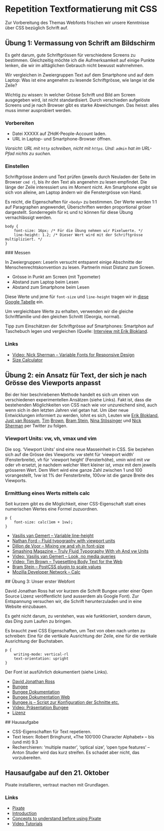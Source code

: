 # Repetition Textformatierung mit CSS

Zur Vorbereitung des Themas Webfonts frischen wir unsere Kenntnisse über CSS bezüglich Schrift auf.

## Übung 1: Vermassung von Schrift am Bildschirm

Es geht darum, gute Schriftgrössen für verschiedene Screens zu bestimmen. Gleichzeitig möchte ich die Aufmerksamkeit auf einige Punkte lenken, die wir im alltäglichen Gebrauch nicht bewusst wahrnehmen.

Wir vergleichen in Zweiergruppen Text auf dem Smartphone und auf dem Laptop: Was ist eine angenehm zu lesende Schriftgrösse, wie lange ist die Zeile?

Wichtig zu wissen: In welcher Grösse Schrift und Bild am Screen ausgegeben wird, ist nicht standardisiert. Durch verschieden aufgelöste Screens und je nach Browser gibt es starke Abweichungen. Das heisst: alles muss immer ausprobiert werden.

### Vorbereiten

* Datei XXXXX auf ZHdK-People-Account laden.
* URL in Laptop- und Smartphone-Browser öffnen.

*Vorsicht: URL mit `http` schreiben, nicht mit `https`. Und: `admin` hat im URL-Pfad nichts zu suchen.*

### Einstellen

Schriftgrösse ändern und Text prüfen (jeweils durch Neuladen der Seite im Browser `cmd r`), bis ihr den Text als angenehm zu lesen empfindet. Die länge der Zeile interessiert uns im Moment nicht. Am Smartphone ergibt sie sich von alleine, am Laptop ändern wir die Fenstergrösse von Hand.

Es reicht, die Eigenschaften für `<body>` zu bestimmen. Der Werte werden 1:1 auf Paragraphen angewendet, Überschriften werden proportional gröser dargestellt. Sonderregeln für  `H1` und `h2` können für diese Übung vernachlässigt werden.

```
body {
    font-size: 16px; /* Für die Übung nehmen wir Pixelwerte. */
    line-height: 1.2; /* Dieser Wert wird mit der Schriftgrösse multipliziert. */
}
```

### Messen

In Zweiergruppen: LeserIn versucht entspannt einige Abschnitte der Menschenrechtskonvention zu lesen. PartnerIn misst Distanz zum Screen.

* Grösse in Punkt am Screen (mit Typometer)
* Abstand zum Laptop beim Lesen
* Abstand zum Smartphone beim Lesen

Diese Werte und jene für `font-size` und `line-height` tragen wir in [diese Google Tabelle](https://docs.google.com/spreadsheets/d/1TfsKTSyCyqqWqwmckg6X9kW5HE-dZ68coE1edf_MLFQ/pubhtml) ein.

Um vergleichbare Werte zu erhalten, verwenden wir die gleiche Schriftfamilie und den gleichen Schnitt (Georgia, normal).

Tipp zum Einschätzen der Schriftgrösse auf Smartphones: Smartphon auf Taschebuch legen und vergleichen (Quelle: [Interview mit Erik Blokland](https://www.youtube.com/watch?v=EDG14YhYrGw).

### Links

* [Video: Nick Sherman – Variable Fonts for Responsive Design](https://vimeo.com/123813231)
* [Size Calculator](https://sizecalc.com/)

## Übung 2: ein Ansatz für Text, der sich je nach Grösse des Viewports anpasst

Bei der hier beschriebenen Methode handelt es sich um einen von verschiedenen experimentellen Ansätzen (siehe Links). Fakt ist, dass die bestehenden Möglichkeiten von CSS nach wie vor unzureichend sind, auch wenn sich in den letzten Jahren viel getan hat. Um über neue Entwicklungen informiert zu werden, lohnt es sich, Leuten wie [Erik Blokland](@letterror), [Just van Rossum](@justvanrossum), [Tim](@nicewebtype) [Brown](@timbrown), [Bram Stein](@bram_stein), [Nina Stössinger](@ninastoessinger) und [Nick Sherman](@NickSherman) per Twitter zu folgen.

### Viewport Units: vw, vh, vmax und vim

Die sog. ‘Viewport Units’ sind eine neue Masseinheit in CSS. Sie beziehen sich auf die Grösse des Viewports: *vw* steht für ‘viewport width’ (Fensterbreite), *vh* für ‘viewport height’ (Fensterhöhe), *vmin* wird mit *vw* oder *vh* ersetzt, je nachdem welcher Wert kleiner ist, *vmax* mit dem jeweils grösseren Wert. Dem Wert wird eine ganze Zahl zwischen 1 und 100 vorangestellt, 1*vw* ist 1% der Fensterbreite, 100*vw* ist die ganze Breite des Viewports.

### Ermittlung eines Werts mittels calc

Seit kurzem gibt es die Möglichkeit, einer CSS-Eigenschaft statt eines numerischen Wertes eine Formel zuzuordnen.

```
p {
    font-size: calc(1em + 1vw);
}
```

* [Vasilis van Gemert – Variable line-height](https://vasilis.nl/nerd/variable-line-height/)
* [Nathan Ford – Fluid typography with viewport units](http://artequalswork.com/posts/fluid-type/)
* [Dillon de Voor – Mixing vw and vh in font-size](http://codepen.io/CrocoDillon/pen/fBJxu)
* [Smashing Magazine – Truly Fluid Typography With vh And vw Units](https://www.smashingmagazine.com/2016/05/fluid-typography/)
* [Video: Vasilis van Gemert – Look, no media queries](https://vimeo.com/160593680)
* [Video: Tim Brown – Typesetting Body Text for the Web](https://vimeo.com/156203722)
* [Bram Stein – PostCSS plugin to scale values](https://github.com/bramstein/postcss-scale)
* [Mozilla Developer Network – Calc](https://developer.mozilla.org/en-US/docs/Web/CSS/calc)

## Übung 3: Unser erster Webfont

David Jonathan Ross hat vor kurzem die Schrift Bungee unter einer Open Source Lizenz veröffentlicht (und ausserdem als Google Font). Zur Entspannung versuchen wir, die Schrift herunterzuladen und in eine Website einzubauen.

Es geht nicht darum, zu verstehen, was wie funktioniert, sondern darum, das Ding zum Laufen zu bringen.

Es braucht zwei CSS Eigenschaften, um Text von oben nach unten zu schreiben: Eine für die vertikale Ausrichtung der Zeile, eine für die vertikale Ausrichtung der Buchstaben.

```
p {
    writing-mode: vertical-rl
    text-orientation: upright
}
```

Der Font ist ausführlich dokumentiert (siehe Links).

* [David Jonathan Ross](https://djr.com/)
* [Bungee](https://github.com/djrrb/Bungee)
* [Bungee Dokumentation](https://github.com/djrrb/Bungee/tree/master/documentation)
* [Bungee Dokumentation Web](https://github.com/djrrb/Bungee/blob/master/documentation/3-vertical-text.md#on-the-web)
* [Bungee.js – Script zur Konfiguration der Schnitte etc.](https://github.com/djrrb/Bungee/tree/master/resources/web)
* [Video: Präsentation Bungee](http://typotalks.com/de/videos/hochs-und-tiefs-der-vertikalen-typografie/)
* [Lizenz](http://scripts.sil.org/OFL)

## Hausaufgabe

* CSS-Eigenschaften für Text repetieren.
* Text lesen: Robert Bringhurst, «The 100’000 Character Alphabet» – bis (und mit) 9.3
* Recherchieren: ‘multiple master’, ‘optical size’, ‘open type features’ – Anton Studer wird das kurz streifen. Es schadet aber nicht, das vorzubereiten.

## Hausaufgabe auf den 21. Oktober

Pixate installieren, vertraut machen mit Grundlagen.

### Links

* [Pixate](http://pixate.com)
* [Introduction](http://help.pixate.com/knowledgebase/articles/461798-1-introduction)
* [Concepts to understand before using Pixate](http://help.pixate.com/knowledgebase/articles/461806-2-high-level-concepts)
* [Video Tutorials](http://www.pixate.com/education/video-tutorials/)
